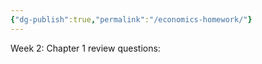 ```yaml
---
{"dg-publish":true,"permalink":"/economics-homework/"}
---
```





Week 2: 
Chapter 1 review questions: 
